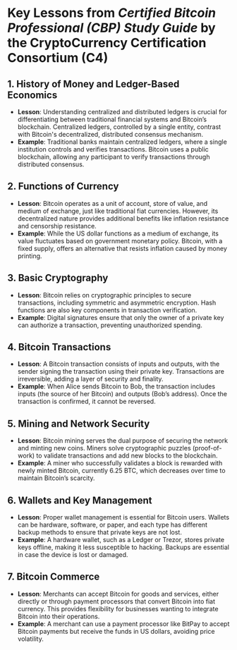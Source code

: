 # Key Lessons from *Certified Bitcoin Professional (CBP) Study Guide* by the CryptoCurrency Certification Consortium (C4)

## 1. History of Money and Ledger-Based Economics
- **Lesson**: Understanding centralized and distributed ledgers is crucial for differentiating between traditional financial systems and Bitcoin’s blockchain. Centralized ledgers, controlled by a single entity, contrast with Bitcoin's decentralized, distributed consensus mechanism.
- **Example**: Traditional banks maintain centralized ledgers, where a single institution controls and verifies transactions. Bitcoin uses a public blockchain, allowing any participant to verify transactions through distributed consensus.

## 2. Functions of Currency
- **Lesson**: Bitcoin operates as a unit of account, store of value, and medium of exchange, just like traditional fiat currencies. However, its decentralized nature provides additional benefits like inflation resistance and censorship resistance.
- **Example**: While the US dollar functions as a medium of exchange, its value fluctuates based on government monetary policy. Bitcoin, with a fixed supply, offers an alternative that resists inflation caused by money printing.

## 3. Basic Cryptography
- **Lesson**: Bitcoin relies on cryptographic principles to secure transactions, including symmetric and asymmetric encryption. Hash functions are also key components in transaction verification.
- **Example**: Digital signatures ensure that only the owner of a private key can authorize a transaction, preventing unauthorized spending.

## 4. Bitcoin Transactions
- **Lesson**: A Bitcoin transaction consists of inputs and outputs, with the sender signing the transaction using their private key. Transactions are irreversible, adding a layer of security and finality.
- **Example**: When Alice sends Bitcoin to Bob, the transaction includes inputs (the source of her Bitcoin) and outputs (Bob’s address). Once the transaction is confirmed, it cannot be reversed.

## 5. Mining and Network Security
- **Lesson**: Bitcoin mining serves the dual purpose of securing the network and minting new coins. Miners solve cryptographic puzzles (proof-of-work) to validate transactions and add new blocks to the blockchain.
- **Example**: A miner who successfully validates a block is rewarded with newly minted Bitcoin, currently 6.25 BTC, which decreases over time to maintain Bitcoin’s scarcity.

## 6. Wallets and Key Management
- **Lesson**: Proper wallet management is essential for Bitcoin users. Wallets can be hardware, software, or paper, and each type has different backup methods to ensure that private keys are not lost.
- **Example**: A hardware wallet, such as a Ledger or Trezor, stores private keys offline, making it less susceptible to hacking. Backups are essential in case the device is lost or damaged.

## 7. Bitcoin Commerce
- **Lesson**: Merchants can accept Bitcoin for goods and services, either directly or through payment processors that convert Bitcoin into fiat currency. This provides flexibility for businesses wanting to integrate Bitcoin into their operations.
- **Example**: A merchant can use a payment processor like BitPay to accept Bitcoin payments but receive the funds in US dollars, avoiding price volatility.
